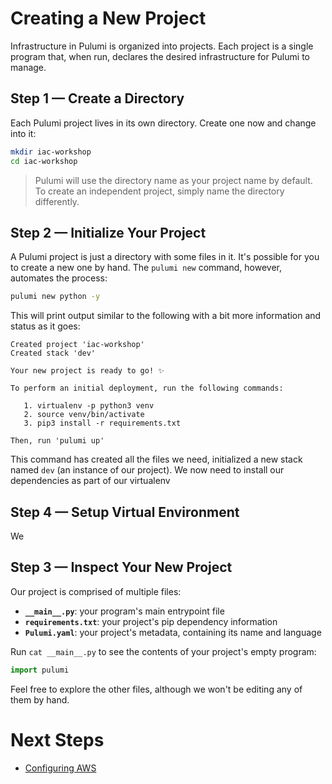 # Creating a New Project

Infrastructure in Pulumi is organized into projects. Each project is a single program that, when run, declares the desired infrastructure for Pulumi to manage.

## Step 1 &mdash; Create a Directory

Each Pulumi project lives in its own directory. Create one now and change into it:

```bash
mkdir iac-workshop
cd iac-workshop
```

> Pulumi will use the directory name as your project name by default. To create an independent project, simply name the directory differently.

## Step 2 &mdash; Initialize Your Project

A Pulumi project is just a directory with some files in it. It's possible for you to create a new one by hand. The `pulumi new` command, however, automates the process:

```bash
pulumi new python -y
```

This will print output similar to the following with a bit more information and status as it goes:

```
Created project 'iac-workshop'
Created stack 'dev'

Your new project is ready to go! ✨

To perform an initial deployment, run the following commands:

   1. virtualenv -p python3 venv
   2. source venv/bin/activate
   3. pip3 install -r requirements.txt

Then, run 'pulumi up'
```

This command has created all the files we need, initialized a new stack named `dev` (an instance of our project). We now need
to install our dependencies as part of our virtualenv

## Step 4 &mdash; Setup Virtual Environment

We 

## Step 3 &mdash; Inspect Your New Project

Our project is comprised of multiple files:

* **`__main__.py`**: your program's main entrypoint file
* **`requirements.txt`**: your project's pip dependency information
* **`Pulumi.yaml`**: your project's metadata, containing its name and language

Run `cat __main__.py` to see the contents of your project's empty program:

```python
import pulumi
```

Feel free to explore the other files, although we won't be editing any of them by hand.

# Next Steps

* [Configuring AWS](./02-configuring-aws.md)
